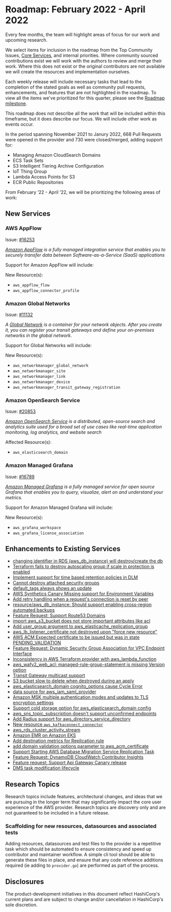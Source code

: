 # Roadmap:  February 2022 - April 2022

Every few months, the team will highlight areas of focus for our work and upcoming research.

We select items for inclusion in the roadmap from the Top Community Issues, [Core Services](docs/contributing/core-services.md), and internal priorities. Where community sourced contributions exist we will work with the authors to review and merge their work. Where this does not exist or the original contributors are not available we will create the resources and implementation ourselves.

Each weekly release will include necessary tasks that lead to the completion of the stated goals as well as community pull requests, enhancements, and features that are not highlighted in the roadmap. To view all the items we've prioritized for this quarter, please see the [Roadmap milestone](https://github.com/hashicorp/terraform-provider-aws/milestone/138).

This roadmap does not describe all the work that will be included within this timeframe, but it does describe our focus. We will include other work as events occur.

In the period spanning November 2021 to Janury 2022, 668 Pull Requests were opened in the provider and 730 were closed/merged, adding support for:

- Managing Amazon CloudSearch Domains
- ECS Task Sets
- S3 Intelligent Tiering Archive Configuration
- IoT Thing Group
- Lambda Access Points for S3
- ECR Public Repositories

From February ‘22 - April ‘22, we will be prioritizing the following areas of work:

## New Services  

### AWS AppFlow

Issue: [#16253](https://github.com/hashicorp/terraform-provider-aws/issues/16253)

_[Amazon AppFlow](https://aws.amazon.com/appflow/) is a fully managed integration service that enables you to securely transfer data between Software-as-a-Service (SaaS) applications_

Support for Amazon AppFlow will include:

New Resource(s):

- `aws_appflow_flow`
- `aws_appflow_connector_profile`


### Amazon Global Networks

Issue: [#11132](https://github.com/hashicorp/terraform-provider-aws/issues/11132)

_A [Global Network](https://docs.aws.amazon.com/vpc/latest/tgwnm/global-networks.html) is a container for your network objects. After you create it, you can register your transit gateways and define your on-premises networks in the global network._

Support for Global Networks will include:

New Resource(s):

- `aws_networkmanager_global_network`
- `aws_networkmanager_site`
- `aws_networkmanager_link`
- `aws_networkmanager_device`
- `aws_networkmanager_transit_gateway_registration`

### Amazon OpenSearch Service

Issue: [#20853](https://github.com/hashicorp/terraform-provider-aws/issues/20853)

_[Amazon OpenSearch Service](https://aws.amazon.com/opensearch-service/) is a distributed, open-source search and analytics suite used for a broad set of use cases like real-time application monitoring, log analytics, and website search_

Affected Resource(s):

- `aws_elasticsearch_domain`

### Amazon Managed Grafana

Issue: [#16789](https://github.com/hashicorp/terraform-provider-aws/issues/16789)

_[Amazon Managed Grafana](https://aws.amazon.com/grafana) is a fully managed service for open source Grafana that enables you to query, visualize, alert on and understand your metrics._

Support for Amazon Managed Grafana will include:

New Resource(s):

- `aws_grafana_workspace`
- `aws_grafana_license_association`

## Enhancements to Existing Services

- [changing identifier in RDS (aws_db_instance) will destroy/create the db](https://github.com/hashicorp/terraform-provider-aws/issues/507)
- [Terraform fails to destroy autoscaling group if scale in protection is enabled](https://github.com/hashicorp/terraform-provider-aws/issues/5278)
- [Implement support for time based retention policies in DLM](https://github.com/hashicorp/terraform-provider-aws/issues/11456)
- [Cannot destroy attached security groups](https://github.com/hashicorp/terraform-provider-aws/issues/13593)
- [default_tags always shows an update](https://github.com/hashicorp/terraform-provider-aws/issues/18311)
- [AWS Synthetics Canary Missing support for Environment Variables](https://github.com/hashicorp/terraform-provider-aws/issues/17948)
- [Add retry handling when a request's connection is reset by peer](https://github.com/hashicorp/terraform-provider-aws/issues/10715)
- [resource/aws_db_instance: Should support enabling cross-region automated backups](https://github.com/hashicorp/terraform-provider-aws/issues/16708)
- [Feature Request: Support Route53 Domains](https://github.com/hashicorp/terraform-provider-aws/issues/88)
- [import aws_s3_bucket does not store important attributes like acl](https://github.com/hashicorp/terraform-provider-aws/issues/6193)
- [Add user_group argument to aws_elasticache_replication_group](https://github.com/hashicorp/terraform-provider-aws/issues/20328)
- [aws_lb_listener_certificate not destroyed upon "force new resource"](https://github.com/hashicorp/terraform-provider-aws/issues/7761)
- [AWS ACM Expected certificate to be issued but was in state PENDING_VALIDATION](https://github.com/hashicorp/terraform-provider-aws/issues/9338)
- [Feature Request: Dynamic Security Group Association for VPC Endpoint Interface](https://github.com/hashicorp/terraform-provider-aws/issues/10429)
- [Inconsistency in AWS Terraform provider with aws_lambda_function](https://github.com/hashicorp/terraform-provider-aws/issues/11787)
- [aws_wafv2_web_acl: managed-rule-group-statement is missing Version option](https://github.com/hashicorp/terraform-provider-aws/issues/21546)
- [Transit Gateway multicast support](https://github.com/hashicorp/terraform-provider-aws/issues/11120)
- [S3 bucket slow to delete when destroyed during an apply](https://github.com/hashicorp/terraform-provider-aws/issues/12146)
- [aws_elasticsearch_domain cognito_options cause Cycle Error](https://github.com/hashicorp/terraform-provider-aws/issues/5557)
- [data source for aws_iam_saml_provider](https://github.com/hashicorp/terraform-provider-aws/issues/7283)
- [Amazon MSK multiple authentication modes and updates to TLS encryption settings](https://github.com/hashicorp/terraform-provider-aws/issues/20956)
- [Support cold storage option for aws_elasticsearch_domain config](https://github.com/hashicorp/terraform-provider-aws/issues/19593)
- [aws_sns_topic_subscription doesn't support unconfirmed endpoints](https://github.com/hashicorp/terraform-provider-aws/issues/7782)
- [Add Radius support for aws_directory_service_directory](https://github.com/hashicorp/terraform-provider-aws/issues/12639)
- [New resource `aws_kafkaconnect_connector`](https://github.com/hashicorp/terraform-provider-aws/issues/20942)
- [aws_rds_cluster_activity_stream](https://github.com/hashicorp/terraform-provider-aws/pull/22097)
- [Amazon EMR on Amazon EKS](https://github.com/hashicorp/terraform-provider-aws/issues/16717)
- [Add destination metrics for Replication rule](https://github.com/hashicorp/terraform-provider-aws/issues/16347)
- [add domain validation options parameter to aws_acm_certificate](https://github.com/hashicorp/terraform-provider-aws/issues/3851)
- [Support Starting AWS Database Migration Service Replication Task](https://github.com/hashicorp/terraform-provider-aws/issues/2083)
- [Feature Request: DynamoDB CloudWatch Contributor Insights](https://github.com/hashicorp/terraform-provider-aws/issues/13933)
- [Feature request: Support Api Gateway Canary release](https://github.com/hashicorp/terraform-provider-aws/issues/2727)
- [DMS task modification lifecycle](https://github.com/hashicorp/terraform-provider-aws/issues/2236)

## Research Topics

Research topics include features, architectural changes, and ideas that we are pursuing in the longer term that may significantly impact the core user experience of the AWS provider. Research topics are discovery only and are not guaranteed to be included in a future release.

### Scaffolding for new resources, datasources and associated tests

Adding resources, datasources and test files to the provider is a repetitive task which should be automated to ensure consistency and speed up contributor and maintainer workflow. A simple cli tool should be able to generate these files in place, and ensure that any code reference additions required (ie adding to `provider.go`) are performed as part of the process.

## Disclosures

The product-development initiatives in this document reflect HashiCorp's current plans and are subject to change and/or cancellation in HashiCorp's sole discretion.
